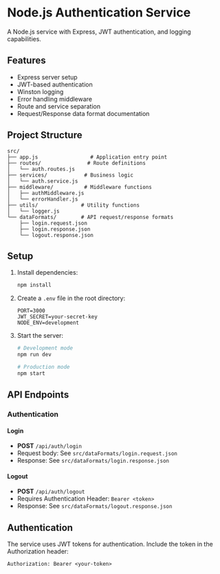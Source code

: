 # Node.js Authentication Service

A Node.js service with Express, JWT authentication, and logging capabilities.

## Features

- Express server setup
- JWT-based authentication
- Winston logging
- Error handling middleware
- Route and service separation
- Request/Response data format documentation

## Project Structure

```
src/
├── app.js                 # Application entry point
├── routes/               # Route definitions
│   └── auth.routes.js
├── services/            # Business logic
│   └── auth.service.js
├── middleware/          # Middleware functions
│   ├── authMiddleware.js
│   └── errorHandler.js
├── utils/              # Utility functions
│   └── logger.js
└── dataFormats/        # API request/response formats
    ├── login.request.json
    ├── login.response.json
    └── logout.response.json
```

## Setup

1. Install dependencies:
   ```bash
   npm install
   ```

2. Create a `.env` file in the root directory:
   ```
   PORT=3000
   JWT_SECRET=your-secret-key
   NODE_ENV=development
   ```

3. Start the server:
   ```bash
   # Development mode
   npm run dev

   # Production mode
   npm start
   ```

## API Endpoints

### Authentication

#### Login
- **POST** `/api/auth/login`
- Request body: See `src/dataFormats/login.request.json`
- Response: See `src/dataFormats/login.response.json`

#### Logout
- **POST** `/api/auth/logout`
- Requires Authentication Header: `Bearer <token>`
- Response: See `src/dataFormats/logout.response.json`

## Authentication

The service uses JWT tokens for authentication. Include the token in the Authorization header:
```
Authorization: Bearer <your-token>
``` 